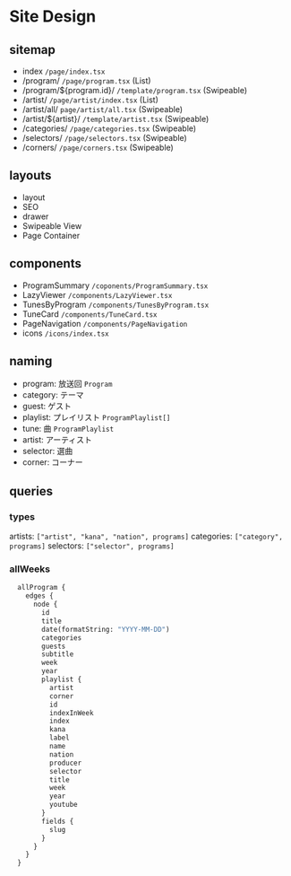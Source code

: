 
# Site Design

## sitemap

- index `/page/index.tsx`
- /program/ `/page/program.tsx` (List)
- /program/${program.id}/ `/template/program.tsx` (Swipeable)
- /artist/ `/page/artist/index.tsx` (List)
- /artist/all/ `page/artist/all.tsx` (Swipeable)
- /artist/${artist}/ `/template/artist.tsx` (Swipeable)
- /categories/ `/page/categories.tsx` (Swipeable)
- /selectors/ `/page/selectors.tsx` (Swipeable)
- /corners/ `/page/corners.tsx` (Swipeable)

## layouts

- layout
- SEO
- drawer
- Swipeable View
- Page Container

## components

- ProgramSummary `/coponents/ProgramSummary.tsx`
- LazyViewer `/components/LazyViewer.tsx`
- TunesByProgram `/components/TunesByProgram.tsx`
- TuneCard `/components/TuneCard.tsx`
- PageNavigation `/components/PageNavigation`
- icons `/icons/index.tsx`

## naming

- program: 放送回 `Program`
- category: テーマ
- guest: ゲスト
- playlist: プレイリスト `ProgramPlaylist[]`
- tune: 曲 `ProgramPlaylist`
- artist: アーティスト
- selector: 選曲
- corner: コーナー

## queries

### types

artists: `["artist", "kana", "nation", programs]`
categories: `["category", programs]`
selectors: `["selector", programs]`

### allWeeks

```graphql
  allProgram {
    edges {
      node {
        id
        title
        date(formatString: "YYYY-MM-DD")
        categories
        guests
        subtitle
        week
        year
        playlist {
          artist
          corner
          id
          indexInWeek
          index
          kana
          label
          name
          nation
          producer
          selector
          title
          week
          year
          youtube
        }
        fields {
          slug
        }
      }
    }
  }
```

